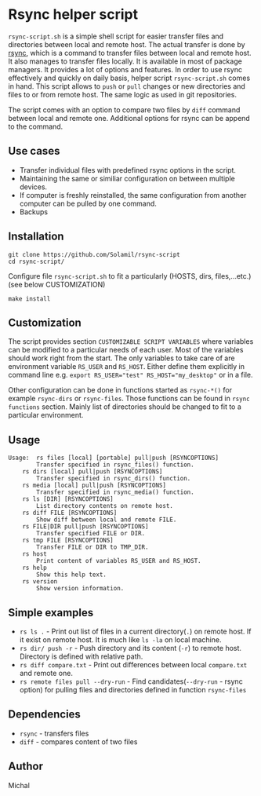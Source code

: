 # Rsync helper script

`rsync-script.sh` is a simple shell script for easier transfer files and directories between local and remote host.
The actual transfer is done by [rsync](https://github.com/WayneD/rsync), which is a command to transfer files between local and remote host. It also manages to transfer files locally.
It is available in most of package managers.
It provides a lot of options and features.
In order to use rsync effectively and quickly on daily basis, helper script `rsync-script.sh` comes in hand. 
This script allows to `push` or `pull` changes or new directories and files to or from remote host.
The same logic as used in git repositories.

The script comes with an option to compare two files by `diff` command between local and remote one.
Additional options for rsync can be append to the command. 

## Use cases

 - Transfer individual files with predefined rsync options in the script.
 - Maintaining the same or similiar configuration on between multiple devices.
 - If computer is freshly reinstalled, the same configuration from another computer can be pulled by one command.
 - Backups

## Installation

```
git clone https://github.com/Solamil/rsync-script
cd rsync-script/
```

Configure file `rsync-script.sh` to fit a particularly (HOSTS, dirs, files,...etc.) (see below CUSTOMIZATION)

```
make install
```

## Customization 

The script provides section `CUSTOMIZABLE SCRIPT VARIABLES` where variables can be modified to a particular needs of each user.
Most of the variables should work right from the start.
The only variables to take care of are environment variable `RS_USER` and `RS_HOST`.
Either define them explicitly in command line e.g. `export RS_USER="test" RS_HOST="my_desktop"` or in a file.

Other configuration can be done in functions started as `rsync-*()` for example `rsync-dirs` or `rsync-files`.
Those functions can be found in `rsync functions` section.
Mainly list of directories should be changed to fit to a particular environment. 

## Usage

```
Usage: 	rs files [local] [portable] pull|push [RSYNCOPTIONS]
		Transfer specified in rsync_files() function.
	rs dirs [local] pull|push [RSYNCOPTIONS]
		Transfer specified in rsync_dirs() function.
	rs media [local] pull|push [RSYNCOPTIONS]
		Transfer specified in rsync_media() function.
	rs ls [DIR] [RSYNCOPTIONS]
		List directory contents on remote host.
	rs diff FILE [RSYNCOPTIONS]
		Show diff between local and remote FILE.		
	rs FILE|DIR pull|push [RSYNCOPTIONS]
		Transfer specified FILE or DIR.
	rs tmp FILE [RSYNCOPTIONS]
		Transfer FILE or DIR to TMP_DIR. 
	rs host
		Print content of variables RS_USER and RS_HOST.
	rs help
		Show this help text.
	rs version
		Show version information.

```

## Simple examples

 - `rs ls .` - Print out list of files in a current directory(`.`) on remote host. If it exist on remote host. It is much like `ls -la` on local machine.
 - `rs dir/ push -r` - Push directory and its content (`-r`) to remote host. Directory is defined with relative path.
 - `rs diff compare.txt` - Print out differences between local `compare.txt` and remote one.
 - `rs remote files pull --dry-run` - Find candidates(`--dry-run` - rsync option) for pulling files and directories defined in function `rsync-files`

## Dependencies

 - `rsync` - transfers files
 - `diff` - compares content of two files

## Author

Michal
